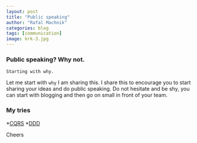 ```yaml
---
layout: post
title: "Public speaking"
author: "Rafal Machnik"
categories: blog
tags: [communication]
image: krk-3.jpg
---
```

### Public speaking? Why not.

`Starting with why.`

Let me start with `why` I am sharing this.
I share this to encourage you to start sharing your ideas and do public speaking. 
Do not hesitate and be shy, you can start with blogging and then go on small in front of your team. 

### My tries 

*[CQRS](https://www.youtube.com/watch?v=YHAV-3vBxDE)
*[DDD](https://www.youtube.com/watch?v=SLVASwjvLHU)

Cheers